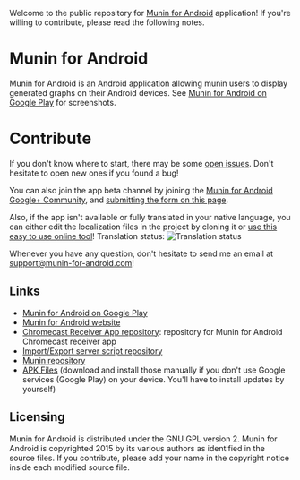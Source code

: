 Welcome to the public repository for [Munin for Android](https://play.google.com/store/apps/details?id=com.chteuchteu.munin) application! If you're willing to contribute, please read the following notes.

# Munin for Android #

Munin for Android is an Android application allowing munin users to display generated graphs on their Android devices. See [Munin for Android on Google Play](https://play.google.com/store/apps/details?id=com.chteuchteu.munin) for screenshots.

# Contribute #

If you don't know where to start, there may be some [open issues](https://github.com/chteuchteu/Munin-for-Android/issues). Don't hesitate to open new ones if you found a bug!

You can also join the app beta channel by joining the [Munin for Android Google+ Community](https://plus.google.com/communities/107388806854318205826), and [submitting the form on this page](https://play.google.com/apps/testing/com.chteuchteu.munin/join).

Also, if the app isn't available or fully translated in your native language, you can either edit the localization files in the project by cloning it or [use this easy to use online tool](https://hosted.weblate.org/projects/munin-for-android/strings/)! Translation status: ![Translation status](https://hosted.weblate.org/widgets/munin-for-android/-/shields-badge.svg)

Whenever you have any question, don't hesitate to send me an email at [support@munin-for-android.com](mailto:support@munin-for-android.com)!

## Links ##
* [Munin for Android on Google Play](https://play.google.com/store/apps/details?id=com.chteuchteu.munin)
* [Munin for Android website](http://www.munin-for-android.com)
* [Chromecast Receiver App repository](https://github.com/chteuchteu/Munin-for-Android-Chromecast-Receiver): repository for Munin for Android Chromecast receiver app
* [Import/Export server script repository](https://github.com/chteuchteu/Munin-for-Android-Import-Export-Server)
* [Munin repository](https://github.com/munin-monitoring/munin)
* [APK Files](https://github.com/chteuchteu/Munin-for-Android/releases) (download and install those manually if you don't use Google services (Google Play) on your device. You'll have to install updates by yourself)

## Licensing ##
Munin for Android is distributed under the GNU GPL version 2. Munin for Android is copyrighted 2015 by its various authors as identified in the source files.
If you contribute, please add your name in the copyright notice inside each modified source file.

